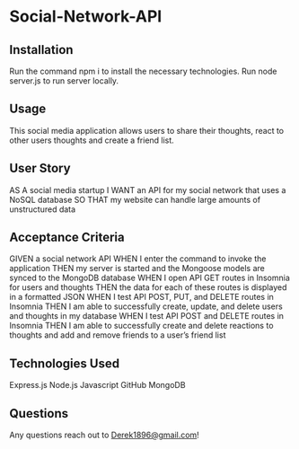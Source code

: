 # Social-Network-API

## Installation
Run the command npm i to install the necessary technologies. Run node server.js to run server locally.

## Usage
This social media application allows users to share their thoughts, react to other users thoughts and create a friend list. 

## User Story
AS A social media startup
I WANT an API for my social network that uses a NoSQL database
SO THAT my website can handle large amounts of unstructured data

## Acceptance Criteria
GIVEN a social network API
WHEN I enter the command to invoke the application
THEN my server is started and the Mongoose models are synced to the MongoDB database
WHEN I open API GET routes in Insomnia for users and thoughts
THEN the data for each of these routes is displayed in a formatted JSON
WHEN I test API POST, PUT, and DELETE routes in Insomnia
THEN I am able to successfully create, update, and delete users and thoughts in my database
WHEN I test API POST and DELETE routes in Insomnia
THEN I am able to successfully create and delete reactions to thoughts and add and remove friends to a user’s friend list

## Technologies Used
Express.js
Node.js
Javascript
GitHub
MongoDB

## Questions
Any questions reach out to Derek1896@gmail.com!